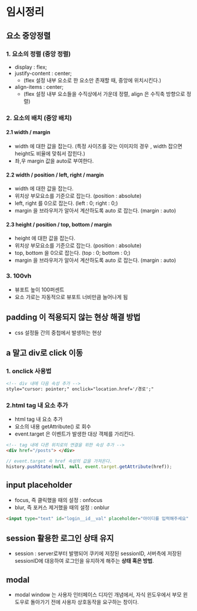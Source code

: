 # 임시정리



## 요소 중앙정렬
 
### 1. 요소의 정렬 (중앙 정렬)

- display : flex;
- justify-content : center;
  - (flex 설정 내부 요소로 한 요소만 존재할 때, 중앙에 위치시킨다.)
- align-items : center;
  - (flex 설정 내부 요소들을 수직상에서 가운데 정렬, align 은 수직축 방향으로 정렬)

### 2. 요소의 배치 (중앙 배치)

#### 2.1 width / margin

- width 에 대한 값을 잡는다. (특정 사이즈를 갖는 이미지의 경우 , width 잡으면 height도 비율에 맞춰서 잡힌다.)
- 좌,우 margin 값을 auto로 부여한다.

#### 2.2 width / position / left, right / margin

- width 에 대한 값을 잡는다.
- 위치상 부모요소를 기준으로 잡는다. (position : absolute)
- left, right 를 0으로 잡는다. (left : 0; right : 0;)
- margin 을 브라우저가 알아서 계산하도록 auto 로 잡는다. (margin : auto)

#### 2.3 height / position / top, bottom / margin

- height 에 대한 값을 잡는다.
- 위치상 부모요소를 기준으로 잡는다. (position : absolute)
- top, bottom 을 0으로 잡는다. (top : 0; bottom : 0;)
- margin 을 브라우저가 알아서 계산하도록 auto 로 잡는다. (margin : auto)

### 3. 100vh

- 뷰포트 높이 100퍼센트
- 요소 가로는 자동적으로 뷰포트 너비만큼 늘어나게 됨



## padding 이 적용되지 않는 현상 해결 방법

- css 설정들 간의 중첩에서 발생하는 현상



## a 말고 div로 click 이동

### 1. onclick 사용법

```html
<!-- div 내에 다음 속성 추가 -->
style="cursor: pointer;" onclick="location.href='/경로';"
```

### 2.html tag 내 요소 추가

- html tag 내 요소 추가
- 요소의 내용 getAttribute() 로 회수
- event.target 은 이벤트가 발생한 대상 객체를 가리킨다.

```html
<!-- tag 내에 다른 위치로의 연결을 위한 속성 추가 -->
<div href="/posts"> </div>
```

```js
// event.target 속 href 속성의 값을 가져온다.
history.pushState(null, null, event.target.getAttribute(href));
```



## input placeholder

- focus, 즉 클릭했을 때의 설정 : onfocus
- blur, 즉 포커스 제거했을 때의 설정 : onblur

```html
<input type="text" id="login__id__val" placeholder="아이디를 입력해주세요" onfocus="this.placeholder=''" onblur="this.placholder='아이디를 입력해주세요'" />
```



## session 활용한 로그인 상태 유지

- session : server로부터 발행되어 쿠키에 저장된 sessionID, 서버측에 저장된 sessionID에 대응하여 로그인을 유지하게 해주는 **상태 혹은 방법**.



## modal

- modal window 는 사용자 인터페이스 디자인 개념에서, 자식 윈도우에서 부모 윈도우로 돌아가기 전에 사용자 상호동작을 요구하는 창이다.
